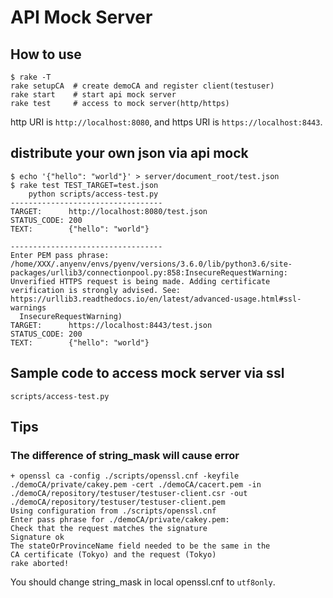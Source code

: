 # API Mock Server

## How to use

```
$ rake -T
rake setupCA  # create demoCA and register client(testuser)
rake start    # start api mock server
rake test     # access to mock server(http/https)
```

http URI is `http://localhost:8080`, and https URI is `https://localhost:8443`.

## distribute your own json via api mock

```
$ echo '{"hello": "world"}' > server/document_root/test.json
$ rake test TEST_TARGET=test.json
    python scripts/access-test.py
----------------------------------
TARGET:      http://localhost:8080/test.json
STATUS_CODE: 200
TEXT:        {"hello": "world"}

----------------------------------
Enter PEM pass phrase:
/home/XXX/.anyenv/envs/pyenv/versions/3.6.0/lib/python3.6/site-packages/urllib3/connectionpool.py:858:InsecureRequestWarning: Unverified HTTPS request is being made. Adding certificate verification is strongly advised. See: https://urllib3.readthedocs.io/en/latest/advanced-usage.html#ssl-warnings
  InsecureRequestWarning)
TARGET:      https://localhost:8443/test.json
STATUS_CODE: 200
TEXT:        {"hello": "world"}
```

## Sample code to access mock server via ssl

`scripts/access-test.py`

## Tips

### The difference of string_mask will cause error

```
+ openssl ca -config ./scripts/openssl.cnf -keyfile ./demoCA/private/cakey.pem -cert ./demoCA/cacert.pem -in ./demoCA/repository/testuser/testuser-client.csr -out ./demoCA/repository/testuser/testuser-client.pem
Using configuration from ./scripts/openssl.cnf
Enter pass phrase for ./demoCA/private/cakey.pem:
Check that the request matches the signature
Signature ok
The stateOrProvinceName field needed to be the same in the
CA certificate (Tokyo) and the request (Tokyo)
rake aborted!
```

You should change string_mask  in local openssl.cnf to `utf8only`.
